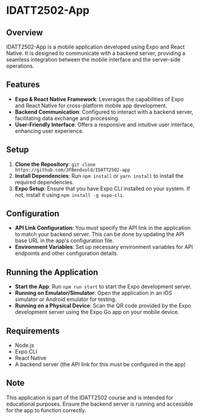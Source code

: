 # IDATT2502-App

## Overview
IDATT2502-App is a mobile application developed using Expo and React Native. It is designed to communicate with a backend server, providing a seamless integration between the mobile interface and the server-side operations.

## Features
- **Expo & React Native Framework**: Leverages the capabilities of Expo and React Native for cross-platform mobile app development.
- **Backend Communication**: Configured to interact with a backend server, facilitating data exchange and processing.
- **User-Friendly Interface**: Offers a responsive and intuitive user interface, enhancing user experience.

## Setup
1. **Clone the Repository**: `git clone https://github.com/JFBendvold/IDATT2502-app`
2. **Install Dependencies**: Run `npm install` or `yarn install` to install the required dependencies.
3. **Expo Setup**: Ensure that you have Expo CLI installed on your system. If not, install it using `npm install -g expo-cli`.

## Configuration
- **API Link Configuration**: You must specify the API link in the application to match your backend server. This can be done by updating the API base URL in the app's configuration file.
- **Environment Variables**: Set up necessary environment variables for API endpoints and other configuration details.

## Running the Application
- **Start the App**: Run `npm run start` to start the Expo development server.
- **Running on Emulator/Simulator**: Open the application in an iOS simulator or Android emulator for testing.
- **Running on a Physical Device**: Scan the QR code provided by the Expo development server using the Expo Go app on your mobile device.

## Requirements
- Node.js
- Expo CLI
- React Native
- A backend server (the API link for this must be configured in the app)

## Note
This application is part of the IDATT2502 course and is intended for educational purposes. Ensure the backend server is running and accessible for the app to function correctly.

